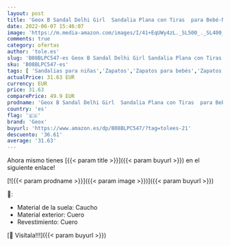 ```yaml
---
layout: post
title: 'Geox B Sandal Delhi Girl  Sandalia Plana con Tiras  para Bebé-Niñas  Azul  Azul   24 EU'
date: 2022-06-07 15:46:07
image: 'https://m.media-amazon.com/images/I/41+EqUWy4zL._SL500_._SL400_.jpg'
comments: true
category: ofertas
author: 'tole.es'
slug: 'B08BLPC547-es Geox B Sandal Delhi Girl Sandalia Plana con Tiras para...'
sku: 'B08BLPC547-es'
tags: [ 'Sandalias para niñas','Zapatos','Zapatos para bebés','Zapatos para niñas','Zapatos y complementos','geox','sandalia','🇪🇸', ]
actualPrice: 31.63 EUR
currency: EUR
price: 31.63
comparePrice: 49.9 EUR
prodname: 'Geox B Sandal Delhi Girl  Sandalia Plana con Tiras  para Bebé-Niñas  Azul  Azul   24 EU'
country: 'es'
flag: '🇪🇸'
brand: 'Geox'
buyurl: 'https://www.amazon.es/dp/B08BLPC547/?tag=tolees-21'
descuento: '36.61'
average: '31.63'
---
```


Ahora mismo tienes [{{< param title >}}]({{< param buyurl >}}) en el siguiente enlace!

[![{{< param prodname >}}]({{< param image >}})]({{< param buyurl >}})

🔎:

- Material de la suela: Caucho
- Material exterior: Cuero
- Revestimiento: Cuero

[🛒 Visítala!!!]({{< param buyurl >}})
